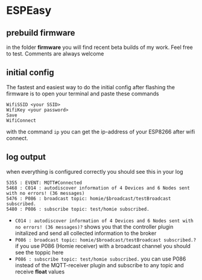 # ESPEasy

## prebuild firmware

in the folder **firmware** you will find recent beta builds of my work. Feel free to test. Comments are always welcome

## initial config

The fastest and easiest way to do the initial config after flashing the firmware is to open your terminal and paste these commands
```
WifiSSID <your SSID>
WifiKey <your password>
Save
WifiConnect
```
with the command `ip` you can get the ip-address of your ESP8266 after wifi connect.

## log output

when everything is configured correctly you should see this in your log

```
5355 : EVENT: MQTT#Connected
5468 : C014 : autodiscover information of 4 Devices and 6 Nodes sent with no errors! (36 messages)
5476 : P086 : broadcast topic: homie/$broadcast/testBroadcast subscribed.
5480 : P086 : subscribe topic: test/homie subscribed.
```


- `C014 : autodiscover information of 4 Devices and 6 Nodes sent with no errors! (36 messages)?` shows you that the controller plugin initalized and send all collected information to the broker
- `P086 : broadcast topic: homie/$broadcast/testBroadcast subscribed.?` if you use P086 (Homie receiver) with a broadcast channel you should see the toppic here
- `P086 : subscribe topic: test/homie subscribed.` you can use P086 instead of the MQTT-receiver plugin and subscribe to any topic and receive **float** values


